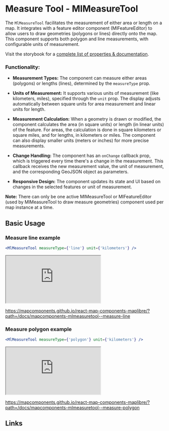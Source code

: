 # Measure Tool - MlMeasureTool

The `MlMeasureTool` facilitates the measurement of either area or length on a map. It integrates with a feature editor component (MlFeatureEditor) to allow users to draw geometries (polygons or lines) directly onto the map. This component supports both polygon and line measurements, with configurable units of measurement.

Visit the storybook for a [complete list of properties & documentation](https://mapcomponents.github.io/react-map-components-maplibre/?path=/docs/mapcomponents-mlmeasuretool--measure-line).

### Functionality:

- **Measurement Types:** The component can measure either areas (polygons) or lengths (lines), determined by the `measureType` prop.

- **Units of Measurement:** It supports various units of measurement (like kilometers, miles), specified through the `unit` prop. The display adjusts automatically between square units for area measurement and linear units for length.

- **Measurement Calculation:** When a geometry is drawn or modified, the component calculates the area (in square units) or length (in linear units) of the feature. For areas, the calculation is done in square kilometers or square miles, and for lengths, in kilometers or miles. The component can also display smaller units (meters or inches) for more precise measurements.

- **Change Handling:** The component has an `onChange` callback prop, which is triggered every time there's a change in the measurement. This callback receives the new measurement value, the unit of measurement, and the corresponding GeoJSON object as parameters.

- **Responsive Design:** The component updates its state and UI based on changes in the selected features or unit of measurement.

**Note:** There can only be one active MlMeasureTool or MlFeatureEditor (used by MlMeasureTool to draw measure geometries) component used per map instance at a time. 

## Basic Usage

### Measure line example

```jsx
<MlMeasureTool measureType={'line'} unit={'kilometers'} />
```

<iframe
  id="iframe--core-maplibremap--style-change-config"
  title="Style Change Config"
  src="https://mapcomponents.github.io/react-map-components-maplibre/iframe.html?viewMode=story&amp;id=mapcomponents-mlmeasuretool--measure-line"
  allowfullscreen=""
  loading="lazy"
  style={{ width: "100%", height: "500px", border: "0px none" }}
></iframe>

https://mapcomponents.github.io/react-map-components-maplibre/?path=/docs/mapcomponents-mlmeasuretool--measure-line

### Measure polygon example
 
```jsx
<MlMeasureTool measureType={'polygon'} unit={'kilometers'} />
```

<iframe
  id="iframe--core-maplibremap--style-change-config"
  title="Style Change Config"
  src="https://mapcomponents.github.io/react-map-components-maplibre/iframe.html?viewMode=story&amp;id=mapcomponents-mlmeasuretool--measure-line"
  allowfullscreen=""
  loading="lazy"
  style={{ width: "100%", height: "500px", border: "0px none" }}
></iframe>

https://mapcomponents.github.io/react-map-components-maplibre/?path=/docs/mapcomponents-mlmeasuretool--measure-polygon

## Links